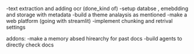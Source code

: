 -text extraction and adding ocr (done_kind of)
-setup databse , emebdding and storage with metadata
-build a theme analaysis as mentioned
-make a web platform (going with streamlit)
-implement chunking and retrival settings

addons:
-make a memory absed hirearchy for past docs
-build agents to directly check docs